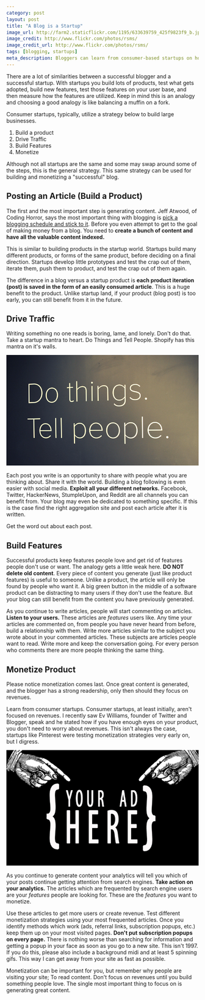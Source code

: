 ```yaml
---
category: post
layout: post
title: "A Blog is a Startup"
image_url: http://farm2.staticflickr.com/1195/633639759_425f9823f9_b.jpg
image_credit: http://www.flickr.com/photos/rsms/
image_credit_url: http://www.flickr.com/photos/rsms/
tags: [blogging, startups]
meta_description: Bloggers can learn from consumer-based startups on how to build something people love.
---
```


There are a lot of similarities between a successful blogger and a successful startup. With startups you build lots of products, test what gets adopted, build new features, test those features on your user base, and then measure how the features are utilized. Keep in mind this is an analogy and choosing a good analogy is like balancing a muffin on a fork.

Consumer startups, typically, utilize a strategy below to build large businesses.

1. Build a product
2. Drive Traffic
3. Build Features
4. Monetize

Although not all startups are the same and some may swap around some of the steps, this is the general strategy. This same strategy can be used for building and monetizing a "successful" blog.

## Posting an Article (Build a Product)

The first and the most important step is generating content. Jeff Atwood, of Coding Horror, says the most important thing with blogging is [pick a blogging schedule and stick to it](http://www.codinghorror.com/blog/2007/10/how-to-achieve-ultimate-blog-success-in-one-easy-step.html). Before you even attempt to get to the goal of making money from a blog. You need to __create a bunch of content and have all the valuable content indexed.__

This is similar to building products in the startup world. Startups build many different products, or forms of the same product, before deciding on a final direction. Startups develop little prototypes and test the crap out of them, iterate them, push them to product, and test the crap out of them again.

The difference in a blog versus a startup product is __each product iteration (post) is saved in the form of an easily consumed article__. This is a huge benefit to the product. Unlike startup land, if your product (blog post) is too early, you can still benefit from it in the future.

## Drive Traffic

Writing something no one reads is boring, lame, and lonely. Don't do that. Take a startup mantra to heart. Do Things and Tell People. Shopify has this mantra on it's walls.

![Do things and tell people](/assets/images/dothingstellpeople.jpeg)

Each post you write is an opportunity to share with people what you are thinking about. Share it with the world. Building a blog following is even easier with social media. __Exploit all your different networks.__ Facebook, Twitter, HackerNews, StumpleUpon, and Reddit are all channels you can benefit from. Your blog may even be dedicated to something specific. If this is the case find the right aggregation site and post each article after it is written.

Get the word out about each post.

## Build Features

Successful products keep features people love and get rid of features people don't use or want. The analogy gets a little weak here. __DO NOT delete old content__. Every piece of content you generate (just like product features) is useful to someone. Unlike a product, the article will only be found by people who want it. A big green button in the middle of a software product can be distracting to many users if they don't use the feature. But your blog can still benefit from the content you have previously generated.

As you continue to write articles, people will start commenting on articles. __Listen to your users.__ These articles are _features_ users like. Any time your articles are commented on, from people you have never heard from before, build a relationship with them. Write more articles similar to the subject you wrote about in your commented articles. These subjects are articles people want to read. Write more and keep the conversation going. For every person who comments there are more people thinking the same thing.

## Monetize Product
Please notice monetization comes last. Once great content is generated, and the blogger has a strong readership, only then should they focus on revenues.

Learn from consumer startups. Consumer startups, at least initially, aren't focused on revenues. I recently saw Ev Williams, founder of Twitter and Blogger, speak and he stated how if you have enough eyes on your product, you don't need to worry about revenues. This isn't always the case, startups like Pinterest were testing monetization strategies very early on, but I digress.

![Your Ad Here!](/assets/images/your_ad_here_banner.jpeg)

As you continue to generate content your analytics will tell you which of your posts continue getting attention from search engines. __Take action on your analytics.__ The articles which are frequented by search engine users are your _features_ people are looking for. These are the _features_ you want to monetize.

Use these articles to get more users or create revenue. Test different monetization strategies using your most frequented articles. Once you identify methods which work (ads, referral links, subscription popups, etc.) keep them up on your most visited pages. __Don't put subscription popups on every page.__ There is nothing worse than searching for information and getting a popup in your face as soon as you go to a new site. This isn't 1997. If you do this, please also include a background midi and at least 5 spinning gifs. This way I can get away from your site as fast as possible.

Monetization can be important for you, but remember why people are visiting your site; To read content. Don't focus on revenues until you build something people love. The single most important thing to focus on is generating great content.